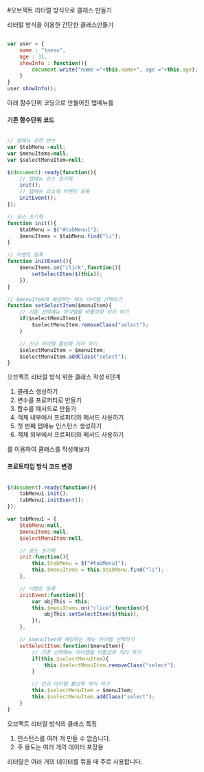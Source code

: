 #오브젝트 리터럴 방식으로 클래스 만들기

리터럴 방식을 이용한 간단한 클래스만들기

```javascript 

var user = {
	name : "taesu",
	age : 31,
	showInfo : function(){
		document.write("name ="+this.name+", age ="+this.age);
	}
}
user.showInfo();

```

아래 함수단위 코딩으로 만들어진 탭메뉴를 

#### 기존 함수단위 코드
```javascript

// 탭메뉴 관련 변수
var $tabMenu =null;
var $menuItems=null;
var $selectMenuItem=null;

$(document).ready(function(){
	// 탭메뉴 요소 초기화
	init();
	// 탭메뉴 요소에 이벤트 등록
	initEvent();
});

// 요소 초기화
function init(){
	$tabMenu = $("#tabMenu1");
	$menuItems = $tabMenu.find("li");
}

// 이벤트 등록
function initEvent(){
	$menuItems.on("click",function(){
		setSelectItem($(this));
	});
}

// $menuItem에 해당하는 메뉴 아이템 선택하기
function setSelectItem($menuItem){
	// 기존 선택메뉴 아이템을 비활성화 처리 하기
	if($selectMenuItem){
		$selectMenuItem.removeClass("select");
	}

	// 신규 아이템 활성화 처리 하기
	$selectMenuItem = $menuItem;
	$selectMenuItem.addClass("select");
}

```

오브젝트 리터럴 방식 위한 클래스 작성 6단계

1. 클래스 생성하기
2. 변수를 프로퍼티로 만들기
3. 함수를 메서드로 만들기
4. 객체 내부에서 프로퍼티와 메서드 사용하기
5. 첫 번째 탭메뉴 인스턴스 생성하기
6. 객체 외부에서 프로퍼티와 메서드 사용하기

를 이용하여 클래스를 작성해보자

#### 프로토타입 방식 코드 변경
```javascript

$(document).ready(function(){
	tabMenu1.init();
	tabMenu1.initEvent();
});

var tabMenu1 = {
	$tabMenu:null,
	$menuItems:null,
	$selectMenuItem:null,

	// 요소 초기화
	init:function(){
		this.$tabMenu = $("#tabMenu1");
		this.$menuItems = this.$tabMenu.find("li");
	},

	// 이벤트 등록
	initEvent:function(){
		var objThis = this;
		this.$menuItems.on("click",function(){
			objThis.setSelectItem($(this));
		});
	},

	// $menuItem에 해당하는 메뉴 아이템 선택하기
	setSelectItem:function($menuItem){
		// 기존 선택메뉴 아이템을 비활성화 처리 하기
		if(this.$selectMenuItem){
			this.$selectMenuItem.removeClass("select");
		}

		// 신규 아이템 활성화 처리 하기
		this.$selectMenuItem = $menuItem;
		this.$selectMenuItem.addClass("select");
	}
}

```

오브젝트 리터럴 방식의 클래스 특징

1. 인스턴스를 여러 개 만들 수 없습니다.
2. 주 용도는 여러 개의 데이터 포장용

리터럴은 여러 개의 데이터를 묶을 때 주로 사용합니다.